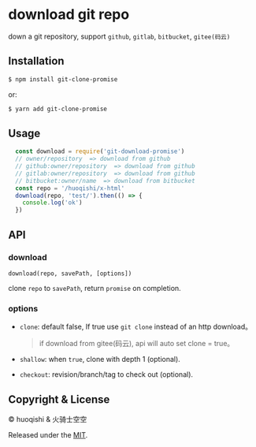 # download git repo

down a git repository, support `github`, `gitlab`, `bitbucket`, `gitee(码云)`

## Installation

```bash
$ npm install git-clone-promise
```
or:
```bash
$ yarn add git-clone-promise
```

## Usage

```js
  const download = require('git-download-promise')
  // owner/repository  => download from github
  // github:owner/repository  => download from github
  // gitlab:owner/repository  => download from github
  // bitbucket:owner/name  => download from bitbucket
  const repo = '/huoqishi/x-html'
  download(repo, 'test/').then(() => {
    console.log('ok')
  })
```

## API

### download

`download(repo, savePath, [options])`

clone `repo` to `savePath`, return `promise` on completion.

### options

- `clone`: default false,  If true use `git clone` instead of an http download。

  > if download from gitee(码云),  api will auto set clone = true。

- `shallow`: when `true`, clone with depth 1 (optional).

- `checkout`: revision/branch/tag to check out (optional).

## Copyright & License

© huoqishi & 火骑士空空

Released under the [MIT](https://choosealicense.com/licenses/isc/).